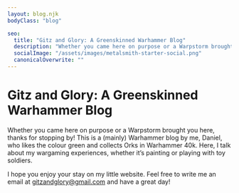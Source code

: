 ```yaml
---
layout: blog.njk
bodyClass: "blog"

seo:
  title: "Gitz and Glory: A Greenskinned Warhammer Blog"
  description: "Whether you came here on purpose or a Warpstorm brought you here, thanks for stopping by! This is a (mainly) Warhammer blog by me, Daniel, who likes the colour green and collects Orks in Warhammer 40k. Here, I talk about my wargaming experiences, whether it’s painting or playing with toy soldiers."
  socialImage: "/assets/images/metalsmith-starter-social.png"
  canonicalOverwrite: ""
---
```



# Gitz and Glory: A Greenskinned Warhammer Blog
<div class="welcome">
Whether you came here on purpose or a Warpstorm brought you here, thanks for stopping by! This is a (mainly) Warhammer blog by me, Daniel, who likes the colour green and collects Orks in Warhammer 40k. Here, I talk about my wargaming experiences, whether it’s painting or playing with toy soldiers.

I hope you enjoy your stay on my little website. Feel free to write me an email at <a href="mailto:gitzandglory@gmail.com">gitzandglory@gmail.com</a> and have a great day!
</div>
